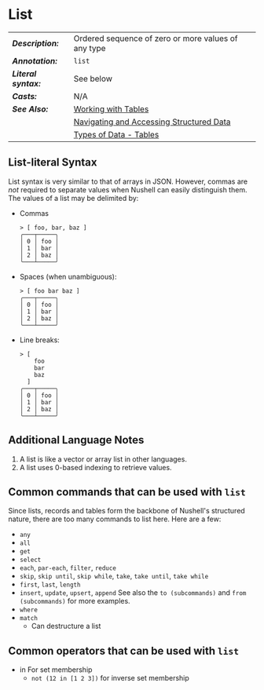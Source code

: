 # List

|                       |                                                                                 |
| --------------------- | ------------------------------------------------------------------------------- |
| **_Description:_**    | Ordered sequence of zero or more values of any type                             |
| **_Annotation:_**     | `list`                                                                          |
| **_Literal syntax:_** | See below                                                                       |
| **_Casts:_**          | N/A                                                                             |
| **_See Also:_**       | [Working with Tables](/book/working_with_tables.md)                             |
|                       | [Navigating and Accessing Structured Data](/book/navigating_structured_data.md) |
|                       | [Types of Data - Tables](/book/types_of_data.md#tables)                         |

## List-literal Syntax

List syntax is very similar to that of arrays in JSON. However, commas are _not_ required to separate values when Nushell can easily distinguish them. The values of a list may be delimited by:

- Commas

  ```nu
  > [ foo, bar, baz ]
  ╭───┬─────╮
  │ 0 │ foo │
  │ 1 │ bar │
  │ 2 │ baz │
  ╰───┴─────╯
  ```

- Spaces (when unambiguous):

  ```nu
  > [ foo bar baz ]
  ╭───┬─────╮
  │ 0 │ foo │
  │ 1 │ bar │
  │ 2 │ baz │
  ╰───┴─────╯
  ```

- Line breaks:

  ```nu
  > [
      foo
      bar
      baz
    ]
  ╭───┬─────╮
  │ 0 │ foo │
  │ 1 │ bar │
  │ 2 │ baz │
  ╰───┴─────╯
  ```

## Additional Language Notes

1. A list is like a vector or array list in other languages.
2. A list uses 0-based indexing to retrieve values.

## Common commands that can be used with `list`

Since lists, records and tables form the backbone of Nushell's structured nature,
there are too many commands to list here. Here are a few:

- `any`
- `all`
- `get`
- `select`
- `each`, `par-each`, `filter`, `reduce`
- `skip`, `skip until`, `skip while`, `take`, `take until`, `take while`
- `first`, `last`, `length`
- `insert`, `update`, `upsert`, `append`
  See also the `to (subcommands)` and `from (subcommands)` for more examples.
- `where`
- `match`
  - Can destructure a list

## Common operators that can be used with `list`

- in For set membership
  - `not (12 in [1 2 3])` for inverse set membership

